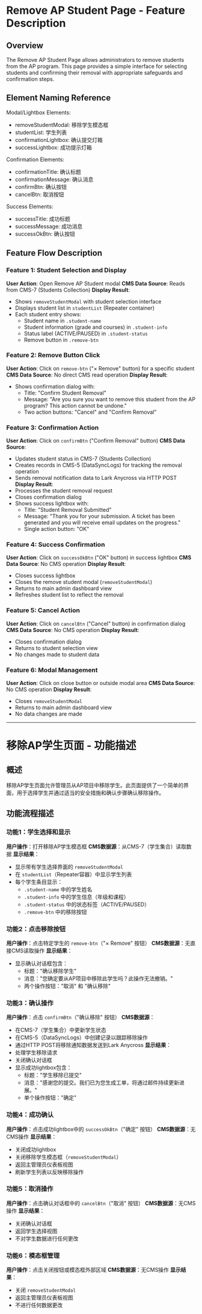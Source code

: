 # Remove AP Student Page - Feature Description

## Overview
The Remove AP Student Page allows administrators to remove students from the AP program. This page provides a simple interface for selecting students and confirming their removal with appropriate safeguards and confirmation steps.

## Element Naming Reference

Modal/Lightbox Elements:
- removeStudentModal: 移除学生模态框
- studentList: 学生列表
- confirmationLightbox: 确认提交灯箱
- successLightbox: 成功提示灯箱

Confirmation Elements:
- confirmationTitle: 确认标题
- confirmationMessage: 确认消息
- confirmBtn: 确认按钮
- cancelBtn: 取消按钮

Success Elements:
- successTitle: 成功标题
- successMessage: 成功消息
- successOkBtn: 确认按钮

## Feature Flow Description

### Feature 1: Student Selection and Display
**User Action**: Open Remove AP Student modal
**CMS Data Source**: Reads from CMS-7 (Students Collection)
**Display Result**: 
- Shows `removeStudentModal` with student selection interface
- Displays student list in `studentList` (Repeater container)
- Each student entry shows:
  - Student name in `.student-name`
  - Student information (grade and courses) in `.student-info`
  - Status label (ACTIVE/PAUSED) in `.student-status`
  - Remove button in `.remove-btn`

### Feature 2: Remove Button Click
**User Action**: Click on `remove-btn` ("× Remove" button) for a specific student
**CMS Data Source**: No direct CMS read operation
**Display Result**:
- Shows confirmation dialog with:
  - Title: "Confirm Student Removal"
  - Message: "Are you sure you want to remove this student from the AP program? This action cannot be undone."
  - Two action buttons: "Cancel" and "Confirm Removal"

### Feature 3: Confirmation Action
**User Action**: Click on `confirmBtn` ("Confirm Removal" button)
**CMS Data Source**: 
- Updates student status in CMS-7 (Students Collection)
- Creates records in CMS-5 (DataSyncLogs) for tracking the removal operation
- Sends removal notification data to Lark Anycross via HTTP POST
**Display Result**:
- Processes the student removal request
- Closes confirmation dialog
- Shows success lightbox with:
  - Title: "Student Removal Submitted"
  - Message: "Thank you for your submission. A ticket has been generated and you will receive email updates on the progress."
  - Single action button: "OK"

### Feature 4: Success Confirmation
**User Action**: Click on `successOkBtn` ("OK" button) in success lightbox
**CMS Data Source**: No CMS operation
**Display Result**:
- Closes success lightbox
- Closes the remove student modal (`removeStudentModal`)
- Returns to main admin dashboard view
- Refreshes student list to reflect the removal

### Feature 5: Cancel Action
**User Action**: Click on `cancelBtn` ("Cancel" button) in confirmation dialog
**CMS Data Source**: No CMS operation
**Display Result**:
- Closes confirmation dialog
- Returns to student selection view
- No changes made to student data

### Feature 6: Modal Management
**User Action**: Click on close button or outside modal area
**CMS Data Source**: No CMS operation
**Display Result**:
- Closes `removeStudentModal`
- Returns to main admin dashboard view
- No data changes are made

---

# 移除AP学生页面 - 功能描述

## 概述
移除AP学生页面允许管理员从AP项目中移除学生。此页面提供了一个简单的界面，用于选择学生并通过适当的安全措施和确认步骤确认移除操作。

## 功能流程描述

### 功能1：学生选择和显示
**用户操作**：打开移除AP学生模态框
**CMS数据源**：从CMS-7（学生集合）读取数据
**显示结果**：
- 显示带有学生选择界面的 `removeStudentModal`
- 在 `studentList`（Repeater容器）中显示学生列表
- 每个学生条目显示：
  - `.student-name` 中的学生姓名
  - `.student-info` 中的学生信息（年级和课程）
  - `.student-status` 中的状态标签（ACTIVE/PAUSED）
  - `.remove-btn` 中的移除按钮

### 功能2：点击移除按钮
**用户操作**：点击特定学生的 `remove-btn`（"× Remove" 按钮）
**CMS数据源**：无直接CMS读取操作
**显示结果**：
- 显示确认对话框包含：
  - 标题："确认移除学生"
  - 消息："您确定要从AP项目中移除此学生吗？此操作无法撤销。"
  - 两个操作按钮："取消" 和 "确认移除"

### 功能3：确认操作
**用户操作**：点击 `confirmBtn`（"确认移除" 按钮）
**CMS数据源**：
- 在CMS-7（学生集合）中更新学生状态
- 在CMS-5（DataSyncLogs）中创建记录以跟踪移除操作
- 通过HTTP POST将移除通知数据发送到Lark Anycross
**显示结果**：
- 处理学生移除请求
- 关闭确认对话框
- 显示成功lightbox包含：
  - 标题："学生移除已提交"
  - 消息："感谢您的提交。我们已为您生成工单，将通过邮件持续更新进展。"
  - 单个操作按钮："确定"

### 功能4：成功确认
**用户操作**：点击成功lightbox中的 `successOkBtn`（"确定" 按钮）
**CMS数据源**：无CMS操作
**显示结果**：
- 关闭成功lightbox
- 关闭移除学生模态框（`removeStudentModal`）
- 返回主管理员仪表板视图
- 刷新学生列表以反映移除操作

### 功能5：取消操作
**用户操作**：点击确认对话框中的 `cancelBtn`（"取消" 按钮）
**CMS数据源**：无CMS操作
**显示结果**：
- 关闭确认对话框
- 返回学生选择视图
- 不对学生数据进行任何更改

### 功能6：模态框管理
**用户操作**：点击关闭按钮或模态框外部区域
**CMS数据源**：无CMS操作
**显示结果**：
- 关闭 `removeStudentModal`
- 返回主管理员仪表板视图
- 不进行任何数据更改